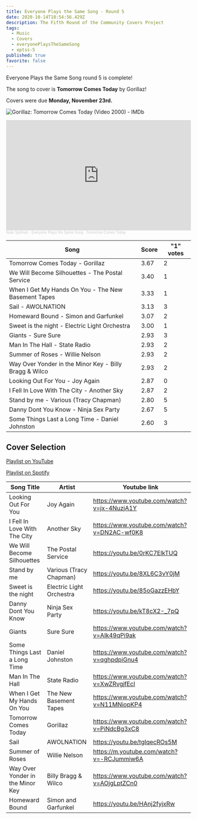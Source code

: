 ```yaml
---
title: Everyone Plays the Same Song - Round 5
date: 2020-10-14T18:54:56.429Z
description: The Fifth Round of the Community Covers Project
tags:
  - Music
  - Covers
  - everyonePlaysTheSameSong
  - eptss-5
published: true
favorite: false
---
```

Everyone Plays the Same Song round 5 is complete!

The song to cover is **Tomorrow Comes Today** by Gorillaz!

Covers were due **Monday, November 23rd.**

<!--StartFragment-->

![Gorillaz: Tomorrow Comes Today (Video 2000) - IMDb](/uploads/tomorrowcomestoday.png)

<!--EndFragment-->

<iframe width="100%" height="300" scrolling="no" frameborder="no" allow="autoplay" src="https://w.soundcloud.com/player/?url=https%3A//api.soundcloud.com/playlists/1166898181&color=%23ff0000&auto_play=false&hide_related=false&show_comments=true&show_user=true&show_reposts=false&show_teaser=true&visual=true"></iframe><div style="font-size: 10px; color: #cccccc;line-break: anywhere;word-break: normal;overflow: hidden;white-space: nowrap;text-overflow: ellipsis; font-family: Interstate,Lucida Grande,Lucida Sans Unicode,Lucida Sans,Garuda,Verdana,Tahoma,sans-serif;font-weight: 100;"><a href="https://soundcloud.com/nate-spilman" title="Nate Spilman" target="_blank" style="color: #cccccc; text-decoration: none;">Nate Spilman</a> · <a href="https://soundcloud.com/nate-spilman/sets/everyone-plays-the-same-song-1" title="Everyone Plays the Same Song - Tomorrow Comes Today" target="_blank" style="color: #cccccc; text-decoration: none;">Everyone Plays the Same Song - Tomorrow Comes Today</a></div>

<!--StartFragment-->

| Song                                                   | Score | "1" votes |
| ------------------------------------------------------ | ----- | --------- |
| Tomorrow Comes Today - Gorillaz                        | 3.67  | 2         |
| We Will Become Silhouettes - The Postal Service        | 3.40  | 1         |
| When I Get My Hands On You - The New Basement Tapes    | 3.33  | 1         |
| Sail - AWOLNATION                                      | 3.13  | 3         |
| Homeward Bound - Simon and Garfunkel                   | 3.07  | 2         |
| Sweet is the night - Electric Light Orchestra          | 3.00  | 1         |
| Giants - Sure Sure                                     | 2.93  | 3         |
| Man In The Hall - State Radio                          | 2.93  | 2         |
| Summer of Roses - Willie Nelson                        | 2.93  | 2         |
| Way Over Yonder in the Minor Key - Billy Bragg & Wilco | 2.93  | 2         |
| Looking Out For You - Joy Again                        | 2.87  | 0         |
| I Fell In Love With The City - Another Sky             | 2.87  | 2         |
| Stand by me - Various (Tracy Chapman)                  | 2.80  | 5         |
| Danny Dont You Know - Ninja Sex Party                  | 2.67  | 5         |
| Some Things Last a Long Time - Daniel Johnston         | 2.60  | 3         |

<!--EndFragment-->

## **Cover Selection**

[P](https://www.youtube.com/playlist?list=PLDkm3cHHN23HeMEVUxN0Rz8nYw12gLgax)[laylist on YouTube](https://www.youtube.com/playlist?list=PLDkm3cHHN23HeMEVUxN0Rz8nYw12gLgax)

[Playlist on Spotify](https://open.spotify.com/playlist/2yciibpMj4ZNV9wEMxajfE?si=tv5qe-jRSe2cteVpVkbizw)

| Song Title                       | Artist                   | Youtube link                                |
| -------------------------------- | ------------------------ | ------------------------------------------- |
| Looking Out For You              | Joy Again                | https://www.youtube.com/watch?v=jx-4NuzjA1Y |
| I Fell In Love With The City     | Another Sky              | https://www.youtube.com/watch?v=DN2AC-wf0K8 |
| We Will Become Silhouettes       | The Postal Service       | https://youtu.be/0rKC7ElkTUQ                |
| Stand by me                      | Various (Tracy Chapman)  | https://youtu.be/8XL6C3vY0jM                |
| Sweet is the night               | Electric Light Orchestra | https://youtu.be/85oGazzEHbY                |
| Danny Dont You Know              | Ninja Sex Party          | https://youtu.be/kT8cX2-_7pQ                |
| Giants                           | Sure Sure                | https://www.youtube.com/watch?v=AIk49qPi9ak |
| Some Things Last a Long Time     | Daniel Johnston          | https://www.youtube.com/watch?v=qghpdpiGnu4 |
| Man In The Hall                  | State Radio              | https://www.youtube.com/watch?v=XwZRvgjfEcI |
| When I Get My Hands On You       | The New Basement Tapes   | https://www.youtube.com/watch?v=N11MNiopKP4 |
| Tomorrow Comes Today             | Gorillaz                 | https://www.youtube.com/watch?v=PiNdcBg3xC8 |
| Sail                             | AWOLNATION               | https://youtu.be/tgIqecROs5M                |
| Summer of Roses                  | Willie Nelson            | https://m.youtube.com/watch?v=-RCJummiw6A   |
| Way Over Yonder in the Minor Key | Billy Bragg & Wilco      | https://www.youtube.com/watch?v=AOjgLptZCn0 |
| Homeward Bound                   | Simon and Garfunkel      | https://youtu.be/HAnj2fyjxRw                |